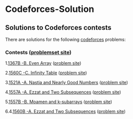 # Codeforces-Solution

## Solutions to Codeforces contests

There are solutions for the following [codeforces](http://codeforces.com/) problems:

### Contests ([problemset site](https://codeforces.com/problemset))

1.[1367B -B. Even Array](https://github.com/Sahim98/Codeforces-Solution/blob/main/1367B.cpp) ([problem site](https://codeforces.com/problemset/problem/1367/B))

2.[1560C -C. Infinity Table](https://github.com/Sahim98/Codeforces-Solution/blob/main/1560C.cpp) ([problem site](https://codeforces.com/problemset/problem/1560/C))

3.[1521A -A. Nastia and Nearly Good Numbers](https://github.com/Sahim98/Codeforces-Solution/blob/main/1521A.cpp) ([problem site](https://codeforces.com/problemset/problem/1521/A))

4.[1557A -A. Ezzat and Two Subsequences](https://github.com/Sahim98/Codeforces-Solution/blob/main/1557A.cpp) ([problem site](https://codeforces.com/problemset/problem/1557/A))

5.[1557B -B. Moamen and k-subarrays](https://github.com/Sahim98/Codeforces-Solution/blob/main/1557B.cpp) ([problem site](https://codeforces.com/problemset/problem/1557/B))

6.4.[1560B -A. Ezzat and Two Subsequences](https://github.com/Sahim98/Codeforces-Solution/blob/main/1560B.cpp) ([problem site](https://codeforces.com/problemset/problem/1560/B))
